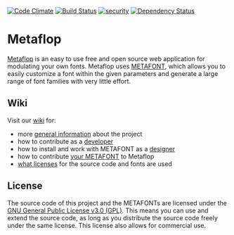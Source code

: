 [![Code Climate](https://codeclimate.com/github/metaflop/metaflop-www/badges/gpa.svg)](https://codeclimate.com/github/metaflop/metaflop-www)
[![Build Status](https://travis-ci.org/metaflop/metaflop-www.svg?branch=master)](https://travis-ci.org/metaflop/metaflop-www)
[![security](https://hakiri.io/github/metaflop/metaflop-www/dev.svg)](https://hakiri.io/github/metaflop/metaflop-www/dev)
[![Dependency Status](https://gemnasium.com/metaflop/metaflop-www.svg)](https://gemnasium.com/metaflop/metaflop-www)

# Metaflop

[Metaflop](http://www.metaflop.com) is an easy to use free and open source web application for modulating your own fonts. Metaflop uses [METAFONT](https://en.wikipedia.org/wiki/Metafont), which allows you to easily customize a font within the given parameters and generate a large range of font families with very little effort.

## Wiki

Visit our [wiki](https://github.com/metaflop/metaflop-www/wiki) for:

- more [general information](https://github.com/metaflop/metaflop-www/wiki/About) about the project
- how to contribute as a [developer](https://github.com/metaflop/metaflop-www/wiki/Developer-Guide)
- how to install and work with METAFONT as a [designer](https://github.com/metaflop/metaflop-www/wiki/METAFONT-for-Designers)
- how to contribute [your METAFONT](https://github.com/metaflop/metaflop-www/wiki/Contribute-a-MF-to-Metaflop) to Metaflop
- [what licenses](https://github.com/metaflop/metaflop-www/wiki/License) for the source code and fonts are used

## License

The source code of this project and the METAFONTs are licensed under the [GNU General Public License v3.0 (GPL)](http://www.gnu.org/copyleft/gpl.html). This means you can use and extend the source code, as long as you distribute the source code freely under the same license. This license also allows for commercial use.
